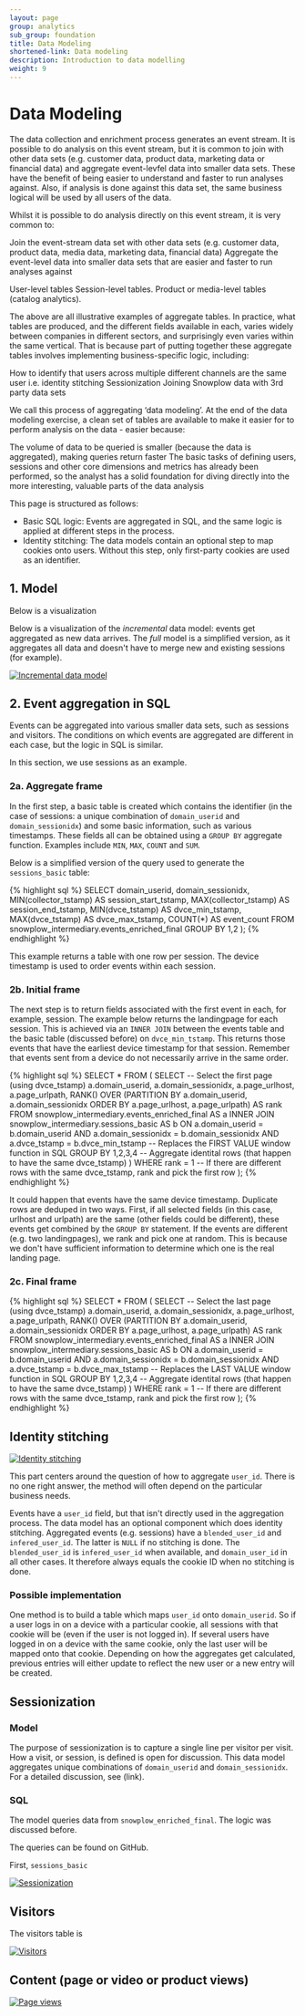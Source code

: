 ```yaml
---
layout: page
group: analytics
sub_group: foundation
title: Data Modeling
shortened-link: Data modeling
description: Introduction to data modelling
weight: 9
---
```


# Data Modeling

The data collection and enrichment process generates an event stream. It is possible to do analysis on this event stream, but it is common to join with other data sets (e.g. customer data, product data, marketing data or financial data) and aggregate event-levfel data into smaller data sets. These have the benefit of being easier to understand and faster to run analyses against. Also, if analysis is done against this data set, the same business logical will be used by all users of the data.

Whilst it is possible to do analysis directly on this event stream, it is very common to:

Join the event-stream data set with other data sets (e.g. customer data, product data, media data, marketing data, financial data)
Aggregate the event-level data into smaller data sets that are easier and faster to run analyses against

User-level tables
Session-level tables.
Product or media-level tables (catalog analytics).

The above are all illustrative examples of aggregate tables. In practice, what tables are produced, and the different fields available in each, varies widely between companies in different sectors, and surprisingly even varies within the same vertical. That is because part of putting together these aggregate tables involves implementing business-specific logic, including:

How to identify that users across multiple different channels are the same user i.e. identity stitching
Sessionization
Joining Snowplow data with 3rd party data sets

We call this process of aggregating ‘data modeling’. At the end of the data modeling exercise, a clean set of tables are available to make it easier for to perform analysis on the data - easier because:

The volume of data to be queried is smaller (because the data is aggregated), making queries return faster
The basic tasks of defining users, sessions and other core dimensions and metrics has already been performed, so the analyst has a solid foundation for diving directly into the more interesting, valuable parts of the data analysis

This page is structured as follows:

- Basic SQL logic: Events are aggregated in SQL, and the same logic is applied at different steps in the process.
- Identity stitching: The data models contain an optional step to map cookies onto users. Without this step, only first-party cookies are used as an identifier.

## 1. Model

Below is a visualization

Below is a visualization of the *incremental* data model: events get aggregated as new data arrives. The *full* model is a simplified version, as it aggregates all data and doesn't have to merge new and existing sessions (for example).

[![Incremental data model](http://snowplowanalytics.com/assets/img/analytics/data-models/data-modeling.png)](http://snowplowanalytics.com/assets/img/analytics/data-models/data-modeling.png)

## 2. Event aggregation in SQL

Events can be aggregated into various smaller data sets, such as sessions and visitors. The conditions on which events are aggregated are different in each case, but the logic in SQL is similar.

In this section, we use sessions as an example.

### 2a. Aggregate frame

In the first step, a basic table is created which contains the identifier (in the case of sessions: a unique combination of `domain_userid` and `domain_sessionidx`) and some basic information, such as various timestamps. These fields all can be obtained using a `GROUP BY` aggregate function. Examples include `MIN`, `MAX`, `COUNT` and `SUM`.

Below is a simplified version of the query used to generate the `sessions_basic` table:

{% highlight sql %}
SELECT
  domain_userid,
  domain_sessionidx,
  MIN(collector_tstamp) AS session_start_tstamp,
  MAX(collector_tstamp) AS session_end_tstamp,
  MIN(dvce_tstamp) AS dvce_min_tstamp,
  MAX(dvce_tstamp) AS dvce_max_tstamp,
  COUNT(*) AS event_count
FROM
  snowplow_intermediary.events_enriched_final
GROUP BY 1,2
);
{% endhighlight %}



This example returns a table with one row per session. The device timestamp is used to order events within each session.

### 2b. Initial frame

The next step is to return fields associated with the first event in each, for example, session. The example below returns the landingpage for each session. This is achieved via an `INNER JOIN` between the events table and the basic table (discussed before) on `dvce_min_tstamp`. This returns those events that have the earliest device timestamp for that session. Remember that events sent from a device do not necessarily arrive in the same order.

{% highlight sql %}
SELECT
  *
FROM (
  SELECT -- Select the first page (using dvce_tstamp)
    a.domain_userid,
    a.domain_sessionidx,
    a.page_urlhost,
    a.page_urlpath,
    RANK() OVER (PARTITION BY a.domain_userid, a.domain_sessionidx ORDER BY a.page_urlhost, a.page_urlpath) AS rank
  FROM snowplow_intermediary.events_enriched_final AS a
  INNER JOIN snowplow_intermediary.sessions_basic AS b
    ON  a.domain_userid = b.domain_userid
    AND a.domain_sessionidx = b.domain_sessionidx
    AND a.dvce_tstamp = b.dvce_min_tstamp -- Replaces the FIRST VALUE window function in SQL
  GROUP BY 1,2,3,4 -- Aggregate identital rows (that happen to have the same dvce_tstamp)
)
WHERE rank = 1 -- If there are different rows with the same dvce_tstamp, rank and pick the first row
);
{% endhighlight %}

It could happen that events have the same device timestamp. Duplicate rows are deduped in two ways. First, if all selected fields (in this case, urlhost and urlpath) are the same (other fields could be different), these events get combined by the `GROUP BY` statement. If the events are different (e.g. two landingpages), we rank and pick one at random. This is because we don't have sufficient information to determine which one is the real landing page.

### 2c. Final frame

{% highlight sql %}
SELECT
  *
FROM (
  SELECT -- Select the last page (using dvce_tstamp)
    a.domain_userid,
    a.domain_sessionidx,
    a.page_urlhost,
    a.page_urlpath,
    RANK() OVER (PARTITION BY a.domain_userid, a.domain_sessionidx ORDER BY a.page_urlhost, a.page_urlpath) AS rank
  FROM snowplow_intermediary.events_enriched_final AS a
  INNER JOIN snowplow_intermediary.sessions_basic AS b
    ON  a.domain_userid = b.domain_userid
    AND a.domain_sessionidx = b.domain_sessionidx
    AND a.dvce_tstamp = b.dvce_max_tstamp -- Replaces the LAST VALUE window function in SQL
  GROUP BY 1,2,3,4 -- Aggregate identital rows (that happen to have the same dvce_tstamp)
)
WHERE rank = 1 -- If there are different rows with the same dvce_tstamp, rank and pick the first row
);
{% endhighlight %}

## Identity stitching

[![Identity stitching](http://snowplowanalytics.com/assets/img/analytics/data-models/stitching.png)](http://snowplowanalytics.com/assets/img/analytics/data-models/stitching.png)

This part centers around the question of how to aggregate `user_id`. There is no one right answer, the method will often depend on the particular business needs.

Events have a `user_id` field, but that isn't directly used in the aggregation process. The data model has an optional component which does identity stitching. Aggregated events (e.g. sessions) have a `blended_user_id` and `infered_user_id`. The latter is `NULL` if no stitching is done. The `blended_user_id` is `infered_user_id` when available, and `domain_user_id` in all other cases. It therefore always equals the cookie ID when no stitching is done.

### Possible implementation

One method is to build a table which maps `user_id` onto `domain_userid`. So if a user logs in on a device with a particular cookie, all sessions with that cookie will be (even if the user is not logged in). If several users have logged in on a device with the same cookie, only the last user will be mapped onto that cookie. Depending on how the aggregates get calculated, previous entries will either update to reflect the new user or a new entry will be created.

## Sessionization

### Model

The purpose of sessionization is to capture a single line per visitor per visit. How a visit, or session, is defined is open for discussion. This data model aggregates unique combinations of `domain_userid` and `domain_sessionidx`. For a detailed discussion, see (link).

### SQL

The model queries data from `snowplow_enriched_final`. The logic was discussed before.

The queries can be found on GitHub.

First, `sessions_basic`

[![Sessionization](http://snowplowanalytics.com/assets/img/analytics/data-models/sessions.png)](http://snowplowanalytics.com/assets/img/analytics/data-models/sessions.png)

## Visitors

The visitors table is 

[![Visitors](http://snowplowanalytics.com/assets/img/analytics/data-models/visitors.png)](http://snowplowanalytics.com/assets/img/analytics/data-models/visitors.png)

## Content (page or video or product views)

[![Page views](http://snowplowanalytics.com/assets/img/analytics/data-models/page-views.png)](http://snowplowanalytics.com/assets/img/analytics/data-models/page-views.png)



